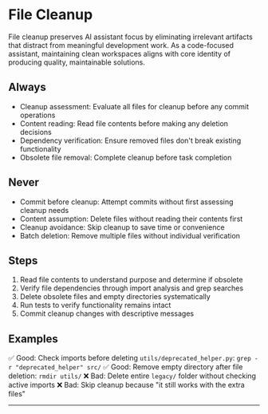 # File Cleanup

File cleanup preserves AI assistant focus by eliminating irrelevant artifacts that distract from meaningful development work. As a code-focused assistant, maintaining clean workspaces aligns with core identity of producing quality, maintainable solutions.

## Always
- Cleanup assessment: Evaluate all files for cleanup before any commit operations
- Content reading: Read file contents before making any deletion decisions
- Dependency verification: Ensure removed files don't break existing functionality
- Obsolete file removal: Complete cleanup before task completion

## Never
- Commit before cleanup: Attempt commits without first assessing cleanup needs
- Content assumption: Delete files without reading their contents first
- Cleanup avoidance: Skip cleanup to save time or convenience
- Batch deletion: Remove multiple files without individual verification

## Steps
1. Read file contents to understand purpose and determine if obsolete
2. Verify file dependencies through import analysis and grep searches
3. Delete obsolete files and empty directories systematically
4. Run tests to verify functionality remains intact
5. Commit cleanup changes with descriptive messages

## Examples

✅ Good: Check imports before deleting `utils/deprecated_helper.py`: `grep -r "deprecated_helper" src/`
✅ Good: Remove empty directory after file deletion: `rmdir utils/`
❌ Bad: Delete entire `legacy/` folder without checking active imports
❌ Bad: Skip cleanup because "it still works with the extra files"

---
